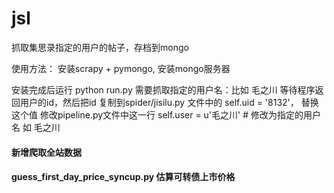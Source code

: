 # jsl
抓取集思录指定的用户的帖子，存档到mongo

使用方法：
安装scrapy + pymongo, 安装mongo服务器

安装完成后运行 python run.py
需要抓取指定的用户名：比如 毛之川
等待程序返回用户的id，然后把id 复制到spider/jisilu.py 文件中的 self.uid = '8132'， 替换这个值
修改pipeline.py文件中这一行
self.user = u'毛之川'  # 修改为指定的用户名 如 毛之川 

#### 新增爬取全站数据

#### guess_first_day_price_syncup.py 估算可转债上市价格